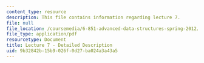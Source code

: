 ```yaml
---
content_type: resource
description: This file contains information regarding lecture 7.
file: null
file_location: /coursemedia/6-851-advanced-data-structures-spring-2012/9b32842b15b9026f0d27ba024a3a43a5_MIT6_851S12_Lecture7.pdf
file_type: application/pdf
resourcetype: Document
title: Lecture 7 - Detailed Description
uid: 9b32842b-15b9-026f-0d27-ba024a3a43a5
---
```


